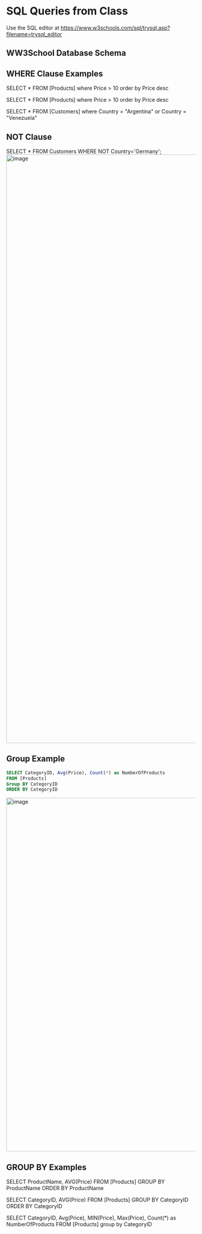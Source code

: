 # SQL Queries from Class

Use the SQL editor at https://www.w3schools.com/sql/trysql.asp?filename=trysql_editor

## WW3School Database Schema

## WHERE Clause Examples
SELECT * FROM [Products]
where Price > 10
order by Price desc


SELECT * FROM [Products]
where Price > 10
order by Price desc


SELECT * FROM [Customers]
where Country = "Argentina" or Country = "Venezuela"

## NOT Clause
SELECT * FROM Customers
WHERE NOT Country='Germany';
<img width="1563" alt="image" src="https://user-images.githubusercontent.com/3587423/233473990-104d95d7-b0fb-46f0-8f0a-5c901cae633a.png">


## Group Example
``` sql
SELECT CategoryID, Avg(Price), Count(*) as NumberOfProducts
FROM [Products]
Group BY CategoryID
ORDER BY CategoryID
```
<img width="939" alt="image" src="https://user-images.githubusercontent.com/3587423/233473064-b6c8b7b4-e8c7-45ef-b85d-281ecd0c05d2.png">


## GROUP BY Examples

SELECT ProductName, AVG(Price) FROM [Products]
GROUP BY ProductName
ORDER BY ProductName

SELECT CategoryID, AVG(Price) FROM [Products]
GROUP BY CategoryID
ORDER BY CategoryID

SELECT CategoryID, Avg(Price), MIN(Price), Max(Price), Count(*) as NumberOfProducts 
FROM [Products] 
group by CategoryID






